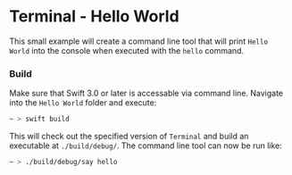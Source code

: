 # Terminal - Hello World

This small example will create a command line tool that will print `Hello World` into the console when executed with the `hello` command.

### Build
Make sure that Swift 3.0 or later is accessable via command line. Navigate into the `Hello World` folder and execute: 
```bash
~ > swift build
```
This will check out the specified version of `Terminal` and build an executable at `./build/debug/`. The command line tool can now be run like:
```bash
~ > ./build/debug/say hello
```
